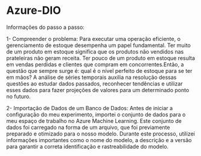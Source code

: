 # Azure-DIO


Informações do passo a passo:

1- Compreender o problema: Para executar uma operação eficiente, o gerenciamento de estoque desempenha um papel fundamental. Ter muito de um produto em estoque significa que os produtos não vendidos nas prateleiras não geram receita. Ter pouco de um produto em estoque resulta em vendas perdidas e clientes que compram em concorrentes.Então, a questão que sempre surge é: qual é o nível perfeito de estoque para se ter em mãos? A análise de séries temporais auxilia na resolução dessas questões ao estudar dados passados, reconhecer tendências e utilizar esses dados para fazer projeções de valores para um determinado ponto no futuro.

2- Importação de Dados de um Banco de Dados: Antes de iniciar a configuração do meu experimento, importei o conjunto de dados para o meu espaço de trabalho no Azure Machine Learning. Este conjunto de dados foi carregado na forma de um arquivo, que foi previamente preparado e otimizado para o nosso modelo. Durante este processo, utilizei informações importantes como o nome do modelo, a descrição e a versão para garantir a correta identificação e rastreabilidade do modelo.
